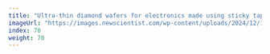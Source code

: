 ```yaml
---
title: "Ultra-thin diamond wafers for electronics made using sticky tape"
imageUrl: "https://images.newscientist.com/wp-content/uploads/2024/12/18154149/SEI_233657356.jpg?width=788"
index: 70
weight: 70
---
```

